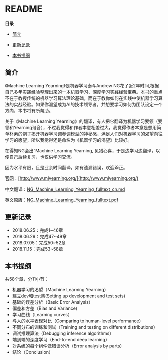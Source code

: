 # README

**目录**

- [简介](#简介)

- [更新记录](#更新记录)

- [本书提纲](#本书提纲)
 

## 简介

《Machine Learning Yearning》是机器学习泰斗Andrew NG花了近2年时间,根据自己多年实践经验整理出来的一本机器学习、深度学习实践经验宝典。本书的重点不在于教授传统的机器学习算法理论基础，而在于教你如何在实践中使机器学习算法的实战经验。如果你渴望成为AI的技术领导者，并想要学习如何为团队设定一个方向，本书将有所帮助。

关于《Machine Learning Yearning》的翻译，有人把它翻译为机器学习要领（要领和Yearning谐音），不过我觉得和作者本意相差过大，我觉得作者本意是想用简单朴素的例子揭开机器学习调参调模型的神秘感，满足人们对机器学习的渴望向往学习的愿望，所以我觉得还是命名为《机器学习的渴望》比较好。

在得知NG会出“Machine Learning Yearning, 见猎心喜，于是边学习边翻译，以便自己后续复习，也仅供学习交流。

因为水平有限，且是业余时间翻译，如有遗漏错误，欢迎斧正。

官网：[http://www.mlyearning.org/](http://www.mlyearning.org/)

中文翻译：[NG_Machine_Learning_Yearning_fulltext_cn.md](./Machine_Learning_Yearning_github.md)

英文原版：[NG_Machine_Learning_Yearning_fulltext.pdf](./NG_Machine_Learning_Yearning_fulltext.pdf)

## 更新记录

- 2018.06.25：完成1~46章
- 2018.06.29：完成47~49章
- 2018.07.05：完成50~52章
- 2018.11.15：完成53~58章

## 本书提纲

共58个章，分11小节：

- 机器学习的渴望（Machine Learning Yearning）
- 建立dev和test集(Setting up development and test sets)
- 基础的误差分析（Basic Error Analysis）
- 偏差和方差（Bias and Variance)
- 学习曲线（Learning curves）
- 与人的水平表现对比（Comparing to human-level performance）
- 不同分布的训练和测试（Training and testing on different distributions）
- 调试推理算法（Debugging inference algorithms）
- 端到端的深度学习（End-to-end deep learning）
- 对系统的每个组件做错误分析（Error analysis by parts）
- 结论（Conclusion）
